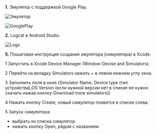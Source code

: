 **1.** Эмулятор с поддержкой Google Play.

![Эмулятор](../main/Image/1.jpg)

![GooglePlay](../main/Image/2.jpg)

**2.** Logcat в Android Studio.

![Logs](../Images/Logs.jpg)

**5.** Пошаговая инструкция создания эмулятора (симулятора) в Xcode.

1 Запустить в Xcode Device Manager (Window-Devise and Simulators).

2 Перейти на вкладку Simulators нажать + в левом нижнем углу окна.

3 Заполнить поля в окне (Simulator Name, Device type (тип устройства),OS Version (если нужной версии нет в списке ее нужно скачать нажав кнопку-Download more simulators))

4 Нажать кнопку Create, новый симулятор появится в списке слева.

5 Запуск симулятора:
- выбрать из списка симулятор
- нажать кнопку Open, рядом с названием
